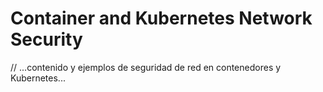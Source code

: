 # Container and Kubernetes Network Security

// ...contenido y ejemplos de seguridad de red en contenedores y Kubernetes...
